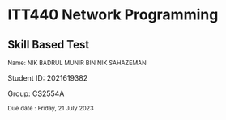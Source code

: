 # ITT440 Network Programming
## Skill Based Test

<sub> Name:  NIK BADRUL MUNIR BIN NIK SAHAZEMAN

Student ID:  2021619382

Group:  CS2554A <sub>

<sub> Due date : Friday, 21 July 2023

